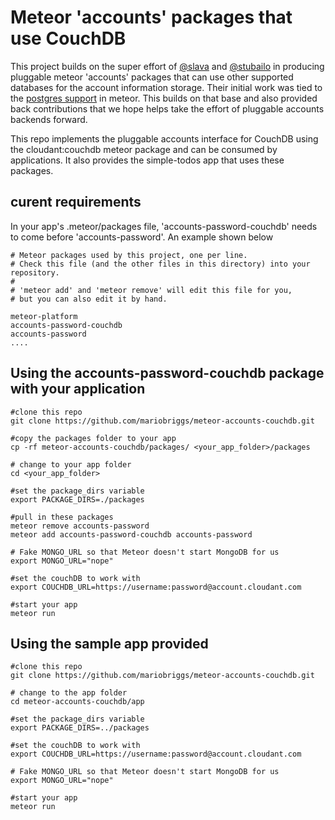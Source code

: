 # Meteor 'accounts' packages that use CouchDB

This project builds on the super effort of [@slava](https://github.com/Slava) and [@stubailo](https://github.com/stubailo) in producing pluggable meteor 'accounts' packages that can use other supported databases for the account information storage. Their initial work was tied to the [postgres support](https://github.com/meteor/postgres-packages/tree/master/packages) in meteor. This  builds on that base and also provided back contributions that we hope helps take the effort of pluggable accounts backends forward.  

This repo implements the pluggable accounts interface for CouchDB using the cloudant:couchdb meteor package and can be consumed by applications. It also provides the simple-todos app that uses these packages. 

## curent requirements
In your app's .meteor/packages file, 'accounts-password-couchdb' needs to come before 'accounts-password'. An example shown below

``` 
# Meteor packages used by this project, one per line.
# Check this file (and the other files in this directory) into your repository.
#
# 'meteor add' and 'meteor remove' will edit this file for you,
# but you can also edit it by hand.

meteor-platform
accounts-password-couchdb
accounts-password
....
```  

## Using the accounts-password-couchdb package with your application
``` 
#clone this repo
git clone https://github.com/mariobriggs/meteor-accounts-couchdb.git
  
#copy the packages folder to your app
cp -rf meteor-accounts-couchdb/packages/ <your_app_folder>/packages

# change to your app folder
cd <your_app_folder>

#set the package_dirs variable
export PACKAGE_DIRS=./packages

#pull in these packages
meteor remove accounts-password
meteor add accounts-password-couchdb accounts-password

# Fake MONGO_URL so that Meteor doesn't start MongoDB for us
export MONGO_URL="nope"

#set the couchDB to work with
export COUCHDB_URL=https://username:password@account.cloudant.com

#start your app
meteor run

```  

## Using the sample app provided
``` 
#clone this repo
git clone https://github.com/mariobriggs/meteor-accounts-couchdb.git

# change to the app folder
cd meteor-accounts-couchdb/app

#set the package_dirs variable
export PACKAGE_DIRS=../packages

#set the couchDB to work with
export COUCHDB_URL=https://username:password@account.cloudant.com

# Fake MONGO_URL so that Meteor doesn't start MongoDB for us
export MONGO_URL="nope"

#start your app
meteor run

```  


